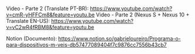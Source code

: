 Video - Parte 2 (Translate PT-BR): https://www.youtube.com/watch?v=cmR-yHFFCm8&feature=youtu.be
Video - Parte 2 (Nexus S + Nexus 10 + Translate EN-US): https://www.youtube.com/watch?v=vC2wR4fRBM8&feature=youtu.be









Notion (Documento): https://www.notion.so/gabrieloureiro/Programa-o-para-dispositivos-m-veis-db57477089404f7c9876cc7556b43cb7
